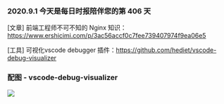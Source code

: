 ### 2020.9.1 今天是每日时报陪伴您的第 406 天

[文章] 前端工程师不可不知的 Nginx 知识：<https://www.ershicimi.com/p/3ac56accf0c7fee739407974f9ea06e5>

[工具] 可视化vscode debugger 插件：<https://github.com/hediet/vscode-debug-visualizer>

### 配图 - vscode-debug-visualizer

![](https://github.com/hediet/vscode-debug-visualizer/blob/master/docs/doubly-linked-list-reverse-demo.gif?raw=true)